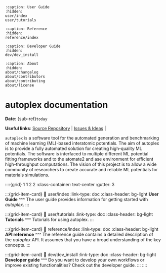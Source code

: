```{toctree}
:caption: User Guide
:hidden:
user/index
user/tutorials
```

```{toctree}
:caption: Reference
:hidden:
reference/index
```

```{toctree}
:caption: Developer Guide
:hidden:
dev/dev_install
```

```{toctree}
:caption: About
:hidden:
about/changelog
about/contributors
about/contributing
about/license
```

# autoplex documentation

**Date**: {sub-ref}`today`

**Useful links**:
[Source Repository](https://github.com/JaGeo/autoplex) |
[Issues & Ideas](https://github.com/JaGeo/autoplex/issues) |

`autoplex` is a software tool for the automated generation and benchmarking of machine learning (ML)-based interatomic potentials. 
The aim of autoplex is to provide a fully automated solution for creating high-quality ML potentials. 
The software is interfaced to multiple different ML potential fitting frameworks and to the atomate2 and ase environment 
for efficient high-throughput computations. 
The vision of this project is to allow a wide community of researchers to create accurate and reliable ML potentials for materials simulations.

::::{grid} 1 1 2 2
:class-container: text-center
:gutter: 3

:::{grid-item-card}
:link: user/index
:link-type: doc
:class-header: bg-light
**User Guide**
^^^
The user guide provides information for getting started with *autoplex*.
:::

:::{grid-item-card}
:link: user/tutorials
:link-type: doc
:class-header: bg-light
**Tutorials**
^^^
Tutorials for using autoplex.
:::

:::{grid-item-card}
:link: reference/index
:link-type: doc
:class-header: bg-light
**API reference**
^^^
The reference guide contains a detailed description of the *autoplex* API. It
assumes that you have a broad understanding of the key concepts.
:::

:::{grid-item-card}
:link: dev/dev_install
:link-type: doc
:class-header: bg-light
**Developer guide**
^^^
Do you want to develop your own workflows or improve existing functionalities?
Check out the developer guide.
:::
::::
